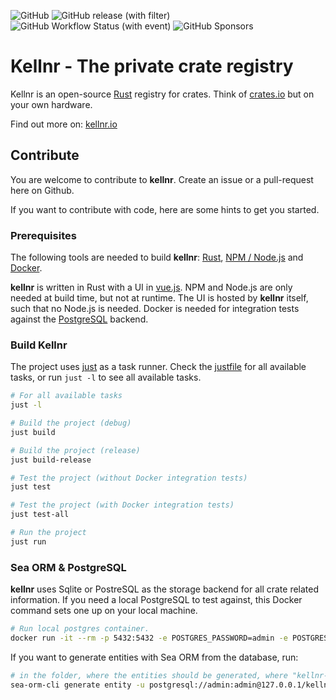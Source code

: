 ![GitHub](https://img.shields.io/github/license/kellnr/kellnr)
![GitHub release (with filter)](https://img.shields.io/github/v/release/kellnr/kellnr)
![GitHub Workflow Status (with event)](https://img.shields.io/github/actions/workflow/status/kellnr/kellnr/ci.yaml)
![GitHub Sponsors](https://img.shields.io/github/sponsors/secana)


# Kellnr - The private crate registry

Kellnr is an open-source [Rust](https://www.rust-lang.org) registry for crates. Think of [crates.io](https://crates.io) but on your own hardware.

Find out more on: [kellnr.io](https://kellnr.io)

## Contribute

You are welcome to contribute to **kellnr**. Create an issue or a pull-request here on Github.

If you want to contribute with code, here are some hints to get you started.

### Prerequisites

The following tools are needed to build **kellnr**: [Rust](https://www.rust-lang.org/tools/install), [NPM / Node.js](https://docs.npmjs.com/downloading-and-installing-node-js-and-npm) and [Docker](https://docs.docker.com/get-docker/).

**kellnr** is written in Rust with a UI in [vue.js](https://vuejs.org). NPM and Node.js are only needed at build time, but not at runtime. The UI is hosted by **kellnr** itself, such that no Node.js is needed. Docker is needed for integration tests against the [PostgreSQL](https://www.postgresql.org) backend.

### Build Kellnr

The project uses [just](https://github.com/casey/just) as a task runner. Check the [justfile](./justfile) for all available tasks, or run `just -l` to see all available tasks.

```bash
# For all available tasks 
just -l

# Build the project (debug)
just build

# Build the project (release)
just build-release

# Test the project (without Docker integration tests)
just test

# Test the project (with Docker integration tests)
just test-all

# Run the project
just run
```

### Sea ORM & PostgreSQL

**kellnr** uses Sqlite or PostreSQL as the storage backend for all crate related information. If you need a local PostgreSQL to test against, this Docker command sets one up on your local machine.

```bash
# Run local postgres container.
docker run -it --rm -p 5432:5432 -e POSTGRES_PASSWORD=admin -e POSTGRES_USER=admin postgres
```

If you want to generate entities with Sea ORM from the database, run:

```bash
# in the folder, where the entities should be generated, where "kellnr-db" is the database name.
sea-orm-cli generate entity -u postgresql://admin:admin@127.0.0.1/kellnr-db
```
